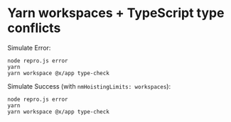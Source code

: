 # Yarn workspaces + TypeScript type conflicts

Simulate Error:

```
node repro.js error
yarn
yarn workspace @x/app type-check
```

Simulate Success (with `nmHoistingLimits: workspaces`):

```
node repro.js error
yarn
yarn workspace @x/app type-check
```